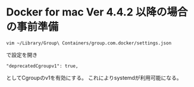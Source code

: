 # Docker for mac Ver 4.4.2 以降の場合の事前準備
```
vim ~/Library/Group\ Containers/group.com.docker/settings.json
```
で設定を開き
```
"deprecatedCgroupv1": true,
```
としてCgroupのv1を有効にする。
これによりsystemdが利用可能になる。
